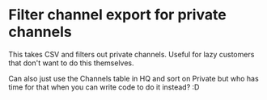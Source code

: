 # Filter channel export for private channels

This takes CSV and filters out private channels. Useful for lazy customers that don't want to do this themselves. 

Can also just use the Channels table in HQ and sort on Private but who has time for that when you can write code to do it instead? :D 